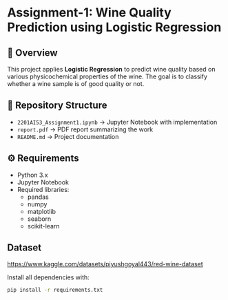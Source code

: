 # Assignment-1: Wine Quality Prediction using Logistic Regression

## 📌 Overview
This project applies **Logistic Regression** to predict wine quality based on various physicochemical properties of the wine. The goal is to classify whether a wine sample is of good quality or not.

## 📂 Repository Structure
- `2201AI53_Assignment1.ipynb` → Jupyter Notebook with implementation  
- `report.pdf` → PDF report summarizing the work  
- `README.md` → Project documentation   

## ⚙️ Requirements
- Python 3.x  
- Jupyter Notebook  
- Required libraries:
  - pandas  
  - numpy  
  - matplotlib  
  - seaborn  
  - scikit-learn  

## Dataset
https://www.kaggle.com/datasets/piyushgoyal443/red-wine-dataset

Install all dependencies with:
```bash
pip install -r requirements.txt

